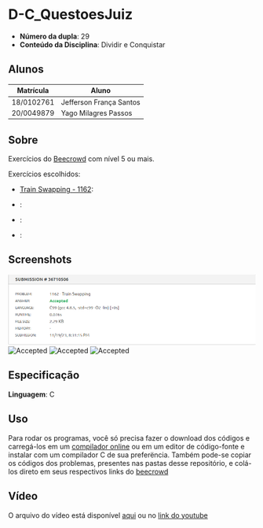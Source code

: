 # D-C_QuestoesJuiz

- **Número da dupla**: 29
- **Conteúdo da Disciplina**: Dividir e Conquistar

## Alunos
| Matrícula  | Aluno                   |
| ---------- | ----------------------- |
| 18/0102761 | Jefferson França Santos |
| 20/0049879 |  Yago Milagres Passos   |

## Sobre 
Exercícios do [Beecrowd](https://www.beecrowd.com.br) com nível 5 ou mais.
  
Exercícios escolhidos:

- [Train Swapping - 1162](https://www.beecrowd.com.br/judge/en/problems/view/1162): 

- [](https://www.beecrowd.com.br/): 

- [](https://www.beecrowd.com.br/):
  
- [](https://www.beecrowd.com.br/):
  
## Screenshots

![Accepted 1162](./Train_Swapping_1162/1162.png)
![Accepted ]()
![Accepted ]()
![Accepted ]()

## Especificação
**Linguagem**: C<br>

## Uso 

Para rodar os programas, você só precisa fazer o download dos códigos e carregá-los em um [compilador online](https://www.onlinegdb.com/online_c_compiler) ou em um editor de código-fonte e instalar com um compilador C de sua preferëncia. Também pode-se copiar os códigos dos problemas, presentes nas pastas desse repositório, e colá-los direto em seus respectivos links do [beecrowd](https://www.beecrowd.com.br/)

## Vídeo

O arquivo do vídeo está disponível [aqui](apresentação.mp4) ou no [link do youtube]()
